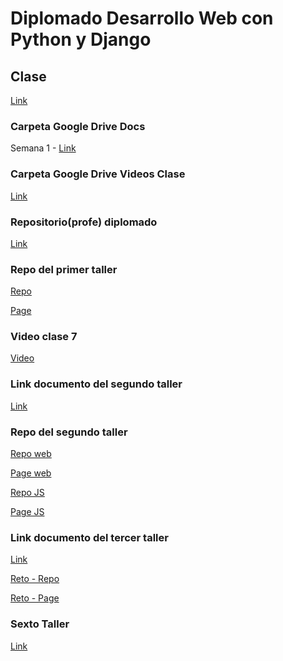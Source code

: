 # Diplomado Desarrollo Web con Python y Django

## Clase

[Link](https://meet.google.com/kbh-ikwo-kao)

### Carpeta Google Drive Docs

Semana 1 - [Link](https://drive.google.com/drive/folders/1pHptMbSJWmMmlFD__n_FMWzNlvKn31Fw)

### Carpeta Google Drive Videos Clase

[Link](https://drive.google.com/drive/folders/1RdmshX8aO4VtoBq2Z7zEVOknLPF8KCAH?usp=sharing)

### Repositorio(profe) diplomado

[Link](https://github.com/Yursksf1/dp5_proyecto)

### Repo del primer taller

[Repo](https://github.com/JonaThanPabonP/Festivos)

[Page](https://jonathanpabonp.github.io/Festivos)

### Video clase 7

[Video](https://drive.google.com/drive/folders/18dtwaPH6VBY2Y4ihvFju5uvDPLMEeGOY)

### Link documento del segundo taller

[Link](https://docs.google.com/document/d/1tiTy-yR9pHWnLOQBTUsqunCELzJ8-wtH/edit)

### Repo del segundo taller

[Repo web]()

[Page web]()

[Repo JS](https://github.com/JonaThanPabonP/Taller2_DiplomadoDjango)

[Page JS](https://jonathanpabonp.github.io/Taller2_DiplomadoDjango/)

### Link documento del tercer taller

[Link](https://docs.google.com/document/d/1MmnSDYgtpJitKqsQPwkbwdO2EWfDFWbk_1HocQRm-3k/edit)

[Reto - Repo](https://github.com/JonaThanPabonP/BibliotecaMusical)

[Reto - Page](https://jonathanpabonp.github.io/BibliotecaMusical/)

### Sexto Taller

[Link](https://docs.google.com/document/d/1F2qgY1pJRaY0jexAnOxV6Wu0-8tZa7sW/edit)
